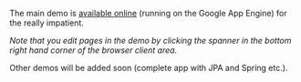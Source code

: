 The main demo is [available online](http://095-beta.latest.gwtportletdemo.appspot.com/) (running on the Google App Engine) for the really impatient.

_Note that you edit pages in the demo by clicking the spanner in the bottom right hand corner of the browser client area._

Other demos will be added soon (complete app with JPA and Spring etc.).